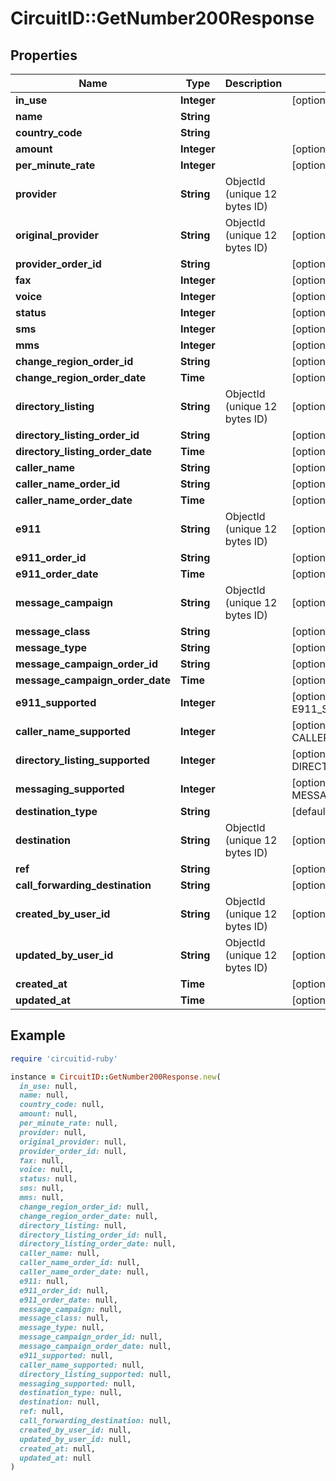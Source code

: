 # CircuitID::GetNumber200Response

## Properties

| Name | Type | Description | Notes |
| ---- | ---- | ----------- | ----- |
| **in_use** | **Integer** |  | [optional][default to IN_USE::N1] |
| **name** | **String** |  |  |
| **country_code** | **String** |  |  |
| **amount** | **Integer** |  | [optional] |
| **per_minute_rate** | **Integer** |  | [optional] |
| **provider** | **String** | ObjectId (unique 12 bytes ID) |  |
| **original_provider** | **String** | ObjectId (unique 12 bytes ID) | [optional] |
| **provider_order_id** | **String** |  | [optional] |
| **fax** | **Integer** |  | [optional][default to FAX::N0] |
| **voice** | **Integer** |  | [optional][default to VOICE::N0] |
| **status** | **Integer** |  | [optional][default to STATUS::N1] |
| **sms** | **Integer** |  | [optional][default to SMS::N0] |
| **mms** | **Integer** |  | [optional][default to MMS::N0] |
| **change_region_order_id** | **String** |  | [optional] |
| **change_region_order_date** | **Time** |  | [optional] |
| **directory_listing** | **String** | ObjectId (unique 12 bytes ID) | [optional] |
| **directory_listing_order_id** | **String** |  | [optional] |
| **directory_listing_order_date** | **Time** |  | [optional] |
| **caller_name** | **String** |  | [optional] |
| **caller_name_order_id** | **String** |  | [optional] |
| **caller_name_order_date** | **Time** |  | [optional] |
| **e911** | **String** | ObjectId (unique 12 bytes ID) | [optional] |
| **e911_order_id** | **String** |  | [optional] |
| **e911_order_date** | **Time** |  | [optional] |
| **message_campaign** | **String** | ObjectId (unique 12 bytes ID) | [optional] |
| **message_class** | **String** |  | [optional] |
| **message_type** | **String** |  | [optional] |
| **message_campaign_order_id** | **String** |  | [optional] |
| **message_campaign_order_date** | **Time** |  | [optional] |
| **e911_supported** | **Integer** |  | [optional][default to E911_SUPPORTED::N0] |
| **caller_name_supported** | **Integer** |  | [optional][default to CALLER_NAME_SUPPORTED::N0] |
| **directory_listing_supported** | **Integer** |  | [optional][default to DIRECTORY_LISTING_SUPPORTED::N0] |
| **messaging_supported** | **Integer** |  | [optional][default to MESSAGING_SUPPORTED::N0] |
| **destination_type** | **String** |  | [default to &#39;park&#39;] |
| **destination** | **String** | ObjectId (unique 12 bytes ID) | [optional] |
| **ref** | **String** |  | [optional] |
| **call_forwarding_destination** | **String** |  | [optional] |
| **created_by_user_id** | **String** | ObjectId (unique 12 bytes ID) | [optional] |
| **updated_by_user_id** | **String** | ObjectId (unique 12 bytes ID) | [optional] |
| **created_at** | **Time** |  | [optional] |
| **updated_at** | **Time** |  | [optional] |

## Example

```ruby
require 'circuitid-ruby'

instance = CircuitID::GetNumber200Response.new(
  in_use: null,
  name: null,
  country_code: null,
  amount: null,
  per_minute_rate: null,
  provider: null,
  original_provider: null,
  provider_order_id: null,
  fax: null,
  voice: null,
  status: null,
  sms: null,
  mms: null,
  change_region_order_id: null,
  change_region_order_date: null,
  directory_listing: null,
  directory_listing_order_id: null,
  directory_listing_order_date: null,
  caller_name: null,
  caller_name_order_id: null,
  caller_name_order_date: null,
  e911: null,
  e911_order_id: null,
  e911_order_date: null,
  message_campaign: null,
  message_class: null,
  message_type: null,
  message_campaign_order_id: null,
  message_campaign_order_date: null,
  e911_supported: null,
  caller_name_supported: null,
  directory_listing_supported: null,
  messaging_supported: null,
  destination_type: null,
  destination: null,
  ref: null,
  call_forwarding_destination: null,
  created_by_user_id: null,
  updated_by_user_id: null,
  created_at: null,
  updated_at: null
)
```

